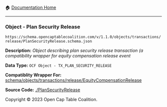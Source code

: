 :house: [Documentation Home](../README.md)

---

### Object - Plan Security Release

`https://schema.opencaptablecoalition.com/v/1.1.0/objects/transactions/release/PlanSecurityRelease.schema.json`

  **Description:** _Object describing plan security release transaction (a compatibility wrapper for equity compensation release event_
  
  **Data Type:** `OCF Object - TX_PLAN_SECURITY_RELEASE`
  
  **Compatiblity Wrapper For:** [schema/objects/transactions/release/EquityCompensationRelease](schema/objects/transactions/release/EquityCompensationRelease.md)
  
  **Source Code:** [./PlanSecurityRelease](../../PlanSecurityRelease.schema.json)

Copyright © 2023 Open Cap Table Coalition.
